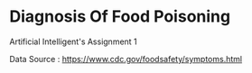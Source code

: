 # Diagnosis Of Food Poisoning
Artificial Intelligent's Assignment 1 

Data Source :
https://www.cdc.gov/foodsafety/symptoms.html

